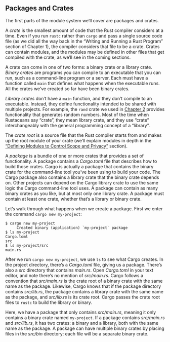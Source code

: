 ## Packages and Crates

The first parts of the module system we’ll cover are packages and crates.

A _crate_ is the smallest amount of code that the Rust compiler considers at a
time. Even if you run `rustc` rather than `cargo` and pass a single source code
file (as we did all the way back in the “Writing and Running a Rust Program”
section of Chapter 1), the compiler considers that file to be a crate. Crates
can contain modules, and the modules may be defined in other files that get
compiled with the crate, as we’ll see in the coming sections.

A crate can come in one of two forms: a binary crate or a library crate. _Binary
crates_ are programs you can compile to an executable that you can run, such as
a command-line program or a server. Each must have a function called `main` that
defines what happens when the executable runs. All the crates we’ve created so
far have been binary crates.

_Library crates_ don’t have a `main` function, and they don’t compile to an
executable. Instead, they define functionality intended to be shared with
multiple projects. For example, the `rand` crate we used in
[Chapter 2][rand]<!-- ignore --> provides functionality that generates random
numbers. Most of the time when Rustaceans say “crate”, they mean library crate,
and they use “crate” interchangeably with the general programming concept of a
“library”.

The _crate root_ is a source file that the Rust compiler starts from and makes
up the root module of your crate (we’ll explain modules in depth in the
[“Defining Modules to Control Scope and Privacy”][modules]<!-- ignore -->
section).

A _package_ is a bundle of one or more crates that provides a set of
functionality. A package contains a _Cargo.toml_ file that describes how to
build those crates. Cargo is actually a package that contains the binary crate
for the command-line tool you’ve been using to build your code. The Cargo
package also contains a library crate that the binary crate depends on. Other
projects can depend on the Cargo library crate to use the same logic the Cargo
command-line tool uses. A package can contain as many binary crates as you like,
but at most only one library crate. A package must contain at least one crate,
whether that’s a library or binary crate.

Let’s walk through what happens when we create a package. First we enter the
command `cargo new my-project`:

```console
$ cargo new my-project
     Created binary (application) `my-project` package
$ ls my-project
Cargo.toml
src
$ ls my-project/src
main.rs
```

After we run `cargo new my-project`, we use `ls` to see what Cargo creates. In
the project directory, there’s a _Cargo.toml_ file, giving us a package. There’s
also a _src_ directory that contains _main.rs_. Open _Cargo.toml_ in your text
editor, and note there’s no mention of _src/main.rs_. Cargo follows a convention
that _src/main.rs_ is the crate root of a binary crate with the same name as the
package. Likewise, Cargo knows that if the package directory contains
_src/lib.rs_, the package contains a library crate with the same name as the
package, and _src/lib.rs_ is its crate root. Cargo passes the crate root files
to `rustc` to build the library or binary.

Here, we have a package that only contains _src/main.rs_, meaning it only
contains a binary crate named `my-project`. If a package contains _src/main.rs_
and _src/lib.rs_, it has two crates: a binary and a library, both with the same
name as the package. A package can have multiple binary crates by placing files
in the _src/bin_ directory: each file will be a separate binary crate.

[modules]: ch07-02-defining-modules-to-control-scope-and-privacy.html
[rand]: ch02-00-guessing-game-tutorial.html#generating-a-random-number
